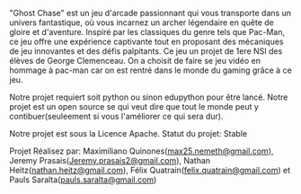 "Ghost Chase" est un jeu d'arcade passionnant qui vous transporte dans un univers fantastique, où vous incarnez un archer légendaire en quête de gloire et d'aventure. Inspiré par les classiques du genre tels que Pac-Man, ce jeu offre une expérience captivante tout en proposant des mécaniques de jeu innovantes et des défis palpitants. Ce jeu un projet de 1ere NSI des élèves de George Clemenceau. On a choisit de faire se jeu vidéo en hommage à pac-man car on est rentré dans le monde du gaming grâce à ce jeu.

Notre projet requiert soit python ou sinon edupython pour être lancé. Notre projet est un open source se qui veut dire que tout le monde peut y contibuer(seuleement si vous l'améliorer ce qui sera dur).

Notre projet est sous la Licence Apache.
Statut du projet: Stable

Projet Réalisez par: Maximiliano Quinones(max25.nemeth@gmail.com), Jeremy Prasais(Jeremy.prasais2@gmail.com), Nathan Heitz(nathan.heitz@gmail.com), Félix Quatrain(felix.quatrain@gmail.com) et Pauls Saralta(pauls.saralta@gmail.com)
